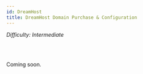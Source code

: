 ```yaml
---
id: DreamHost
title: DreamHost Domain Purchase & Configuration
---
```


<i>Difficulty: Intermediate</i>

<br/><br/>

Coming soon.
